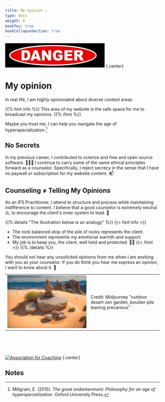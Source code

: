 ```yaml
---
title: My opinion ⚠
type: docs
weight: 8
bookToc: true
bookCollapseSection: true
---
```


![danger](danger.webp)
{.center}

# My opinion

In real life, I am highly opinionated about diverse content areas.

{{% hint info %}}
This area of my website is the safe space for me to broadcast my opinions.
{{% /hint %}}

Maybe you trust me. I can help you navigate the age of hyperspecialization.[^millgram2015]

## No Secrets

In my previous career,
I contributed to science and free and open source software. 📖✍🏼
I continue to carry some of the same ethical principles forward as a counselor.
Specifically, I reject secrecy in the sense that I have
no paywall or subscription for my website content. 📬

## Counseling ≠ Telling My Opinions

As an IFS Practitioner, I attend
to structure and process while maintaining indifference to content.
I believe that a good counselor is extremely neutral ⚖️, to encourage the
client's inner system to lead. 🗽

{{% details "The illustration below is an analogy" %}}
{{< hint info >}}
- The rock balanced atop of the pile of rocks represents the client.
- The environment represents my emotional warmth and support.
- My job is to keep you, the client, well held and protected. 🫶🏼
{{< /hint >}}
{{% /details %}}

You should not hear any unsolicited opinions from me when I am working with you as your counselor.
If you do think you hear me express an opinion, I want to know about it. 🙊

<table>
<tr>
<td>
<picture style="display: block;">
<img alt="outdoor desert zen garden, boulder pile leaning precarious" src="balance.webp">
</picture>
</td>
<td class='rotate'><div>Credit: Midjourney "outdoor desert zen garden, boulder pile leaning precarious"</div></td>
</tr/>
</table>

<br/>
<br/>
<br/>

[![Association for Coaching](/images/ac.webp)](https://www.associationforcoaching.com)
{.center}

## Notes

[^millgram2015]: Millgram, E. (2015). *The great endarkenment: Philosophy for an age of hyperspecialization.* Oxford University Press.
